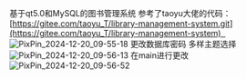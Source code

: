 基于qt5.0和MySQL的图书管理系统
参考了taoyu大佬的代码：[https://gitee.com/taoyu_T/library-management-system.git](https://gitee.com/taoyu_T/library-management-system)  
![PixPin_2024-12-20_09-55-18](https://github.com/user-attachments/assets/746add88-ad37-487d-a77f-462b0914c705)
更改数据库密码
多样主题选择
![PixPin_2024-12-20_09-56-13](https://github.com/user-attachments/assets/eb1f04e5-36b0-487e-90d2-e86032fec588)
在main进行更改
![PixPin_2024-12-20_09-56-52](https://github.com/user-attachments/assets/91a6bb37-1c4d-459c-b351-67368a26c8a7)

